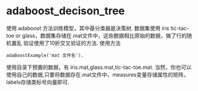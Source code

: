 # adaboost_decison_tree

使用 adaboost 方法训练模型，其中基分类器是决策树.
数据集使用 iris tic-tac-toe or glass，数据集存储在.mat文件中，这些数据相比原始的数据，做了行的随机置乱
验证使用了10折交叉验证的方法.
使用方法

  	adaBoostExample('mat 文件名').
使用目录下预置的数据，有 iris.mat,glass.mat,tic-tac-toe.mat.
当然，你也可以使用自己的数据,只要将数据存在.mat文件中，measures变量存储属性的矩阵，labels存储类标号向量即可.
